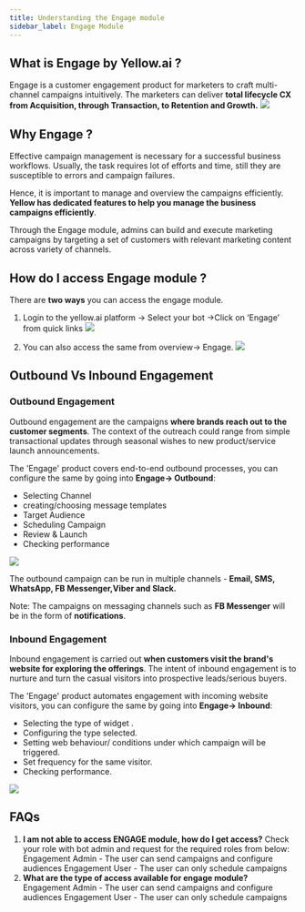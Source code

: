 ```yaml
---
title: Understanding the Engage module
sidebar_label: Engage Module
---
```



## What is Engage by Yellow.ai ?
Engage is a customer engagement product for marketers to craft multi-channel campaigns intuitively. The marketers can deliver **total lifecycle CX from Acquisition, through Transaction, to Retention and Growth.**
![](https://i.imgur.com/InpWUnu.png)

## Why Engage ?
Effective campaign management is necessary for a successful business workflows. Usually, the task requires lot of efforts and time, still they are susceptible to errors and campaign failures.

Hence, it is important to manage and overview the campaigns efficiently. **Yellow has dedicated features to help you manage the business campaigns efficiently**.

Through the Engage module, admins can build and execute marketing campaigns by targeting a set of customers with relevant marketing content across variety of channels.

## How do I access Engage module ?
There are **two ways** you can access the engage module.
1. Login to the yellow.ai platform -> Select your bot ->Click on ‘Engage’ from quick links
![](https://i.imgur.com/wLrkwHb.jpg)



2. You can also access the same from overview-> Engage.
![](https://i.imgur.com/lvyHEKu.png)

## Outbound Vs Inbound Engagement
### Outbound Engagement
Outbound engagement are the campaigns **where brands reach out to the customer segments**. The context of the outreach could range from simple transactional updates through seasonal wishes to new product/service launch announcements.

The 'Engage' product covers end-to-end outbound processes, you can configure the same by going into **Engage-> Outbound**:
* Selecting Channel
* creating/choosing message templates
* Target Audience
* Scheduling Campaign
* Review & Launch
* Checking performance

![](https://i.imgur.com/Hc7TfqK.jpg)


The outbound campaign can be run in multiple channels - **Email, SMS, WhatsApp, FB Messenger,Viber and Slack.**

Note: The campaigns on messaging channels such as **FB Messenger** will be in the form of **notifications**.

### Inbound Engagement
Inbound engagement is carried out **when customers visit the brand's website for exploring the offerings**. The intent of inbound engagement is to nurture and turn the casual visitors into prospective leads/serious buyers.

The 'Engage' product automates engagement with incoming website visitors, you can configure the same by going into **Engage-> Inbound**:
* Selecting the type of widget .
* Configuring the type selected.
* Setting web behaviour/ conditions under which campaign will be triggered.
* Set frequency for the same visitor.
* Checking performance.


![](https://i.imgur.com/0ok3ru7.png)


## FAQs
1. **I am not able to access ENGAGE module, how do I get access?**
Check your role with bot admin and request for the required roles from below:
Engagement Admin - The user can send campaigns and configure audiences
Engagement User - The user can only schedule campaigns
2. **What are the type of access available for engage module?**
Engagement Admin - The user can send campaigns and configure audiences
Engagement User - The user can only schedule campaigns













